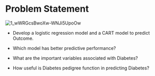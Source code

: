 # Problem Statement

![1_wWRGcsBwoXw-WNJi5UpoOw](https://user-images.githubusercontent.com/45563371/89556861-90fb8580-d844-11ea-8973-87a74619c3d4.png)

- Develop a logistic regression model and a CART model to predict Outcome. 

- Which model has better predictive performance? 

- What are the important variables associated with Diabetes?

- How useful is Diabetes pedigree function in predicting Diabetes?
